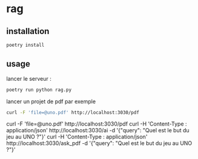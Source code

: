 # rag
## installation

```bash
poetry install
```

## usage

lancer le serveur :
```bash
poetry run python rag.py
```

lancer un projet de pdf par exemple
```bash
curl -F 'file=@uno.pdf' http://localhost:3030/pdf
```

curl -F 'file=@uno.pdf' http://localhost:3030/pdf
curl -H 'Content-Type : application/json' http://localhost:3030/ai -d '{"query": "Quel est le but du jeu au UNO ?"}'
curl -H 'Content-Type : application/json' http://localhost:3030/ask_pdf -d '{"query": "Quel est le but du jeu au UNO ?"}' 
